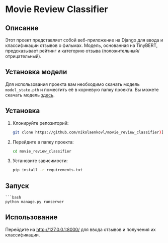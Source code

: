 # Movie Review Classifier

## Описание
Этот проект представляет собой веб-приложение на Django для ввода и классификации отзывов о фильмах. Модель, основанная на TinyBERT, предсказывает рейтинг и категорию отзыва (положительный/отрицательный).

## Установка модели

Для использования проекта вам необходимо скачать модель `model_state.pth` и поместить её в корневую папку проекта. Вы можете скачать модель [здесь](https://drive.google.com/file/d/1BoFq9rNJhzGhLPHpwbQoSTZ7vYdZVPIR/view?usp=sharing).

## Установка

1. Клонируйте репозиторий:
    ```bash
    git clone https://github.com/nikolaenkovl/movie_review_classifier)](https://github.com/nikolaenkovl/movie_review_classifier
2. Перейдите в папку проекта:
   ```bash
   cd movie_review_classifier
3. Установите зависимости:
    ```bash
    pip install -r requirements.txt
## Запуск

    ```bash
    python manage.py runserver


## Использование
Перейдите на http://127.0.0.1:8000/ для ввода отзывов и получения их классификации.

